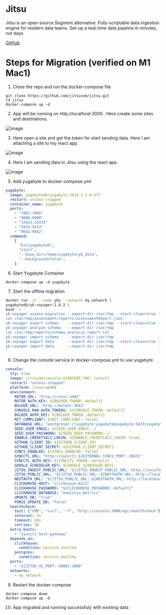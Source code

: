 # Jitsu

Jitsu is an open-source Segment alternative. Fully-scriptable data ingestion engine for modern data teams. Set-up a real-time data pipeline in minutes, not days

[GitHub](https://github.com/jitsucom/jitsu)

# Steps for Migration (verified on M1 Mac1)

1. Clone the repo and run the docker-compose file

```
git clone https://github.com/jitsucom/jitsu.git
cd jitsu
docker-compose up -d
```

2. App will be running on http://localhost:3000 . Here create some sites and destinations.

![image](https://github.com/user-attachments/assets/02f1a39b-7a2c-4155-a2b8-8c0eb936ba06)


3. Here open a site and get the token for start sending data. Here I am attaching a site to my react app.

![image](https://github.com/user-attachments/assets/4f60e8fb-7cd9-4e73-b335-fce3328166bd)


4. Here I am sending data to Jitsu using the react app.

![image](https://github.com/user-attachments/assets/2554b3e3-127c-4733-9554-573745add581)


5. Add yugabyte to docker-compose.yml

```yml
yugabyte:
  image: yugabytedb/yugabyte:2024.1.2.0-b77
  restart: unless-stopped
  container_name: yugabyte
  ports:
    - "7001:7000"
    - "9000:9000"
    - "15433:15433"
    - "5433:5433"
    - "9042:9042"
  command:
    [
      "bin/yugabyted",
      "start",
      "--base_dir=/home/yugabyte/yb_data",
      "--background=false",
    ]
```

6. Start Yugabyte Container

```
docker-compose up -d yugabyte

```

7. Start the offline migration

```bash
docker run -it --name ybv --network my_network \
yugabytedb/yb-voyager:1.8.2 \
bash -c '
yb-voyager assess-migration --export-dir /var/tmp --start-clean=true --source-db-host docker-postgres-1 --source-db-user postgres --source-db-password postgres --source-db-name postgres --source-db-schema public,newjitsu --source-db-type postgresql --iops-capture-interval 0
cat /var/tmp/assessment/reports/assessmentReport.json
yb-voyager export schema    --export-dir /var/tmp --start-clean=true --source-db-host docker-postgres-1 --source-db-user postgres --source-db-password postgres --source-db-name postgres --source-db-schema public,newjitsu --source-db-type postgresql
yb-voyager analyze-schema   --export-dir /var/tmp
cat /var/tmp/reports/schema_analysis_report.txt
yb-voyager import schema    --export-dir /var/tmp                    --target-db-host yugabyte --target-db-user yugabyte --target-db-password yugabyte --target-db-name yugabyte --target-db-schema public,newjitsu
yb-voyager export data      --export-dir /var/tmp --start-clean=true --source-db-host docker-postgres-1 --source-db-user postgres --source-db-password postgres --source-db-name postgres --source-db-schema public,newjitsu --source-db-type postgresql
yb-voyager import data      --export-dir /var/tmp                    --target-db-host yugabyte --target-db-user yugabyte --target-db-password yugabyte --target-db-name yugabyte
'
```

8. Change the console service in docker-compose.yml to use yugabyte

```yml
console:
  tty: true
  image: jitsucom/console:${DOCKER_TAG:-latest}
  restart: "unless-stopped"
  platform: linux/amd64
  environment:
    ROTOR_URL: "http://rotor:3401"
    ROTOR_AUTH_KEY: ${BULKER_TOKEN:-default}
    BULKER_URL: "http://bulker:3042"
    CONSOLE_RAW_AUTH_TOKENS: ${CONSOLE_TOKEN:-default}
    BULKER_AUTH_KEY: ${BULKER_TOKEN:-default}
    MIT_COMPLIANT: ${MIT_COMPLIANT:-false}
    DATABASE_URL: "postgresql://yugabyte:yugabyte@yugabyte:5433/yugabyte?schema=newjitsu"
    SEED_USER_EMAIL: ${SEED_USER_EMAIL:-}
    SEED_USER_PASSWORD: ${SEED_USER_PASSWORD:-}
    ENABLE_CREDETIALS_LOGIN: ${ENABLE_CREDETIALS_LOGIN:-true}
    GITHUB_CLIENT_ID: ${GITHUB_CLIENT_ID}
    GITHUB_CLIENT_SECRET: ${GITHUB_CLIENT_SECRET}
    SYNCS_ENABLED: ${SYNCS_ENABLED:-false}
    SYNCCTL_URL: "http://syncctl:${EXTERNAL_SYNCS_PORT:-3043}"
    SYNCCTL_AUTH_KEY: ${SYNCCTL_TOKEN:-default}
    GOOGLE_SCHEDULER_KEY: ${GOOGLE_SCHEDULER_KEY}
    JITSU_INGEST_PUBLIC_URL: "${JITSU_INGEST_PUBLIC_URL:-http://localhost:${JITSU_INGEST_PORT:-8080}/}"
    JITSU_PUBLIC_URL: "${JITSU_PUBLIC_URL:-${NEXTAUTH_URL:-http://localhost:${JITSU_UI_PORT:-3000}/}}"
    NEXTAUTH_URL: "${JITSU_PUBLIC_URL:-${NEXTAUTH_URL:-http://localhost:${JITSU_UI_PORT:-3000}/}}"
    CLICKHOUSE_HOST: "clickhouse:8123"
    CLICKHOUSE_PASSWORD: "${CLICKHOUSE_PASSWORD:-default}"
    CLICKHOUSE_DATABASE: "newjitsu_metrics"
    UPDATE_DB: "true"
    FORCE_UPDATE_DB: "false"
  healthcheck:
    test: ["CMD", "curl", "-f", "http://console:3000/api/healthcheck"]
    interval: 2s
    timeout: 10s
    retries: 30
  extra_hosts:
    - "syncctl:host-gateway"
  depends_on:
    clickhouse:
      condition: service_started
    postgres:
      condition: service_healthy
  ports:
    - "${JITSU_UI_PORT:-3000}:3000"
  networks:
    - my_network
```

9. Restart the docker-compose

```
docker-compose down
docker-compose up -d
```

10. App migrated and running successfuly with existing data
